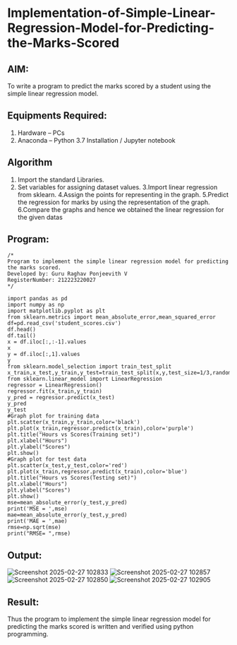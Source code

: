 # Implementation-of-Simple-Linear-Regression-Model-for-Predicting-the-Marks-Scored

## AIM:
To write a program to predict the marks scored by a student using the simple linear regression model.

## Equipments Required:
1. Hardware – PCs
2. Anaconda – Python 3.7 Installation / Jupyter notebook

## Algorithm
1. Import the standard Libraries.
2. Set variables for assigning dataset values.
3.Import linear regression from sklearn. 
4.Assign the points for representing in the graph.
5.Predict the regression for marks by using the representation of the graph.
6.Compare the graphs and hence we obtained the linear regression for the given datas

## Program:
```
/*
Program to implement the simple linear regression model for predicting the marks scored.
Developed by: Guru Raghav Ponjeevith V
RegisterNumber: 212223220027 
*/

```
```
import pandas as pd
import numpy as np
import matplotlib.pyplot as plt
from sklearn.metrics import mean_absolute_error,mean_squared_error
df=pd.read_csv('student_scores.csv')
df.head()
df.tail()
x = df.iloc[:,:-1].values
x
y = df.iloc[:,1].values
y
from sklearn.model_selection import train_test_split
x_train,x_test,y_train,y_test=train_test_split(x,y,test_size=1/3,random_state=0)
from sklearn.linear_model import LinearRegression
regressor = LinearRegression()
regressor.fit(x_train,y_train)
y_pred = regressor.predict(x_test)
y_pred
y_test
#Graph plot for training data
plt.scatter(x_train,y_train,color='black')
plt.plot(x_train,regressor.predict(x_train),color='purple')
plt.title("Hours vs Scores(Training set)")
plt.xlabel("Hours")
plt.ylabel("Scores")
plt.show()
#Graph plot for test data
plt.scatter(x_test,y_test,color='red')
plt.plot(x_train,regressor.predict(x_train),color='blue')
plt.title("Hours vs Scores(Testing set)")
plt.xlabel("Hours")
plt.ylabel("Scores")
plt.show()
mse=mean_absolute_error(y_test,y_pred)
print('MSE = ',mse)
mae=mean_absolute_error(y_test,y_pred)
print('MAE = ',mae)
rmse=np.sqrt(mse)
print("RMSE= ",rmse)

```

## Output:
![Screenshot 2025-02-27 102833](https://github.com/user-attachments/assets/442bb153-6b9d-49c4-9894-cce6e7bf29b3)
![Screenshot 2025-02-27 102857](https://github.com/user-attachments/assets/454bd748-ee2e-4466-b1c4-b63eabe7a53d)
![Screenshot 2025-02-27 102850](https://github.com/user-attachments/assets/f3ecb374-f22e-414e-9f73-6a3980fa4815)
![Screenshot 2025-02-27 102905](https://github.com/user-attachments/assets/cc1ce189-d1f8-434e-8e96-0ed6630b36c4)




## Result:
Thus the program to implement the simple linear regression model for predicting the marks scored is written and verified using python programming.
